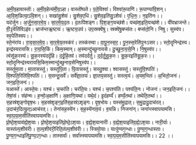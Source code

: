 

  
अ॒मी॒व॒हावास्तोः॑। अ॒मी॒व॒हेत्य॑मी॒व॒ऽहा। वास्तो॑ष्पते। प॒ते॒विश्वा॑। विश्वा॑रू॒पाणि॑। रू॒पाण्या॑वि॒शन्। आ॒वि॒श॒न्नित्या॒ऽवि॒शन्।। सखा॑सु॒शेवः॑। सु॒शेव॒एधि॑। सु॒शेव॒इति॑सु॒ऽशेवः॑। ए॒धि॒नः॒। न॒इति॑नः।।  
यद॑र्जुन। अ॒र्जु॒न॒सा॒र॒मे॒य॒। सा॒र॒मे॒य॒द॒तः। द॒तःपि॑शङ्ग। पि॒श॒ङ्ग॒यच्छ॑शे। यच्छ॑श॒इति॒यच्छ॑शे।। वी॑वभ्राजन्ते। वी॒३॒॑वेति॑विऽइ॑व। भ्राज॑न्तऋ॒ष्टयः॑। ऋ॒ष्टय॒उप॑। उप॒स्रक्वे॑षु। स्रक्वे॑षु॒बप्स॑तः। बप्स॑तो॒नि। निषु। सुस्व॑प। स्व॒पेति॑स्वप।।  
स्ते॒नंरा॑य। रा॒य॒सा॒र॒मे॒य॒। सा॒र॒मे॒य॒तस्क॑रं। तस्क॑रम्वा। वा॒पु॒न॒स्स॒र॒। पु॒न॒स्स॒रेति॑पुनःऽसर।। स्तो॒तॄनिन्द्र॑स्य। इन्द्र॑स्यरायसि। रा॒य॒सि॒किं। किम॒स्मान्। अ॒स्मान्दु॑च्छुनायसे। दु॒च्छु॒ना॒य॒से॒नि। नि॒षुस्व॑प।।  
त्वंसू॑क॒रस्य॑। सू॒क॒रस्य॑दर्दृहि। द॒र्दृ॒हि॒तव॑। तव॑दर्दर्तु। द॒र्द॒र्तु॒सू॒क॒रः। सू॒क॒रइति॑सू॒क॒रः।। स्तो॒तॄनिन्द्र॑स्यरायसि॒किम॒स्मान्दु॑च्छुनाय॒सेनिषुस्व॑प।।  
सस्तु॑मा॒ता। मा॒तासस्तु॑। सस्तु॑पि॒ता। पि॒तासस्तु॑। सस्तु॒श्वा। श्वासस्तु॑। सस्तु॑वि॒श्पतिः॑। वि॒श्पति॒रिति॑वि॒श्पतिः॑।। स॒सन्तु॒सर्वे॑। सर्वे॑ज्ञा॒तयः॑। ज्ञा॒तय॒सस्तु॑। सस्त्व॒यं। अ॒यम॒भितः॑। अ॒भितो॒जनः॑। जन॒इति॒जनः॑।।  
यआस्ते॑। आस्ते॒यः। यश्च॑। च॒चर॑ति। चर॑ति॒यः। यश्च॑। च॒पश्य॑ति। पश्य॑ति॒नः। नोजनः॑। जन॒इति॒जनः॑।। तेषां॒सं। संह॑न्मः। ह॒न्मो॒अ॒क्षाणि॑। अ॒क्षाणि॒यथा॑। यथे॒दं। इ॒दंहर्म्यं॑। हर्म्यं॒तथा॑। तथेति॒तथा॑।।  
स॒हस्र॑शृङ्गोवृष॒भः। स॒हस्र॑शृङ्ग॒इति॑स॒हस्र॑ऽशृङ्गः। वृ॒ष॒भोयः। यस्स॑मु॒द्रात्। स॒मु॒द्रादु॒दाच॑रत्। उ॒दाच॑र॒दित्यु॒त्ऽआच॑रत्।। तेना॑सह॒स्ये॑न। स॒ह॒स्ये॑नाव॒यं। व॒यन्नि। निजना॑न्। जना॑न्त्स्वापयामसि। स्वा॒प॒या॒म॒सीति॑स्वापयामसि।।  
प्रो॒ष्ठे॒श॒याव॑ह्ये॒श॒याः। प्रो॒ष्ठे॒श॒याइति॑प्रो॒ष्ठे॒ऽश॒याः। व॒ह्ये॒श॒यानारीः॑। व॒ह्ये॒श॒याइति॑व॒ह्ये॒ऽश॒याः। नारी॒र्याः। यास्त॑ल्प॒शीव॑रीः। त॒ल्प॒शीव॑री॒रिति॒त॑ल्प॒शीव॑रीः।। स्त्रियो॒याः। याःपु॑ण्यग॒न्धाः। पु॒ण्य॒ग॒न्धास्ताः। पु॒ण्य॒ग॒न्धाइति॑पु॒ण्य॒ऽग॒न्धाः। तास्सर्वाः॑। सर्वा॑स्स्वापयामसि। स्वा॒प॒य॒म॒सीति॑स्वापयामसि।। 22 ।।  
